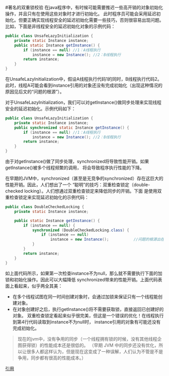 #著名的双重锁校验
在java程序中，有时候可能需要推迟一些高开销的对象初始化操作，并且只有在使用这些对象时才进行初始化。
此时程序员可能会采用延迟初始化。但要正确实现线程安全的延迟初始化需要一些技巧，否则很容易出现问题。
比如，下面是非线程安全的延迟初始化对象的示例代码：
```java
public class UnsafeLazyInitialization {
    private static Instance instance;
    public static Instance getInstance() {
        if (instance == null) //1：A线程执行
            instance = new Instance(); //2：B线程执行
        return instance;
    }
}
```
在UnsafeLazyInitialization中，假设A线程执行代码1的同时，B线程执行代码2。此时，线程A可能会看到instance引用的对象还没有完成初始化（出现这种情况的原因见后文的“问题的根源”）。

对于UnsafeLazyInitialization，我们可以对getInstance()做同步处理来实现线程安全的延迟初始化。示例代码如下：
```java
public class UnsafeLazyInitialization {
    private static Instance instance;
    public synchronized static Instance getInstance() {
        if (instance == null) //1：A线程执行
            instance = new Instance(); //2：B线程执行
        return instance;
    }
}
```
由于对getInstance()做了同步处理，synchronized将导致性能开销。如果getInstance()被多个线程频繁的调用，
将会导致程序执行性能的下降。

在早期的JVM中，synchronized（甚至是无竞争的synchronized）存在这巨大的性能开销。因此，人们想出了一个
“聪明”的技巧：双重检查锁定（double-checked locking）。人们想通过双重检查锁定来降低同步的开销。下面
是使用双重检查锁定来实现延迟初始化的示例代码：
```java
public class DoubleCheckedLocking { 
    private static Instance instance;

    public static Instance getInstance() {
        if (instance == null) {
            synchronized (DoubleCheckedLocking.class) {
                if (instance == null)
                    instance = new Instance();           //问题的根源出在这里
            }
        }
        return instance;
    }
}
```
如上面代码所示，如果第一次检查instance不为null，那么就不需要执行下面的加锁和初始化操作。因此可以大幅降低
synchronized带来的性能开销。上面代码表面上看起来，似乎两全其美：
* 在多个线程试图在同一时间创建对象时，会通过加锁来保证只有一个线程能创建对象。
* 在对象创建好之后，执行getInstance()将不需要获取锁，直接返回已创建好的对象。
双重检查锁定看起来似乎很完美，但这是一个错误的优化！在线程执行到第4行代码读取到instance不为null时，
instance引用的对象有可能还没有完成初始化。

>现在的jvm中，没有争用的同步（一个线程拥有锁的时候，没有其他线程企图获得锁）的性能成本还是很低的。
（早期 JVM 中的同步还没有优化，所以让很多人都这样认为，但是现在这变成了一种误解，人们认为不管是不是
争用，同步都有很高的性能成本。）


[引用](http://www.infoq.com/cn/articles/double-checked-locking-with-delay-initialization)